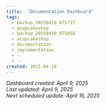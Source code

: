 ```yaml
---
title:  "Documentation Dashboard"
tags:
  - backup_20250410_075737
  - acupcakeshop
  - backup_20250410_075058
  - acupcakeshop
  - documentation
  - implementation
  - --
  - --
created: 2025-04-10
---
```



*Dashboard created: April 9, 2025*  
*Last updated: April 9, 2025*  
*Next scheduled update: April 16, 2025*
